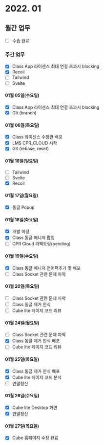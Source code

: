 # 2022. 01

## 월간 업무

- [ ] 수습 완료

### 주간 업무

- [x] Class App 라이센스 최대 연결 초과시 blocking
- [x] Recoil
- [ ] Tailwind
- [ ] Svelte

#### 01월 05일(수요일)

- [x] Class App 라이센스 최대 연결 초과시 blocking
- [x] Git (branch)

#### 01월 06일(목요일)

- [x] Class 라이센스 수정판 배포
- [x] LMS CPR_CLOUD 시작
- [x] Git (rebase, reset)

#### 01월 16일(일요일)

- [ ] Tailwind
- [ ] Svelte
- [x] Recoil

#### 01월 17일(월요일)

- [x] 동글 Popup

#### 01월 18일(화요일)

- [x] 개발 미팅
- [x] Class 동글 매니저 팝업
- [ ] CPR Cloud 리팩토링(pending)

#### 01월 19일(수요일)

- [x] Class 동글 매니저 언어팩추가 및 배포
- [ ] Class Socket 관련 문제 파악

#### 01월 20일(목요일)

- [ ] Class Socket 관련 문제 파악
- [ ] Class 동글 제거 인식
- [ ] Cube lite 페이지 코드 리뷰

#### 01월 24일(월요일)

- [ ] Class Socket 관련 문제 파악
- [x] Class 동글 제거 인식 배포
- [ ] Cube lite 페이지 코드 리뷰

#### 01월 25일(화요일)

- [x] Class 동글 제거 인식 배포
- [x] Cube lite 페이지 코드 분석
- [ ] 연말정산

#### 01월 26일(수요일)

- [x] Cube lite Desktop 화면
- [x] 연말정산

#### 01월 27일(목요일)

- [x] Cube 홈페이지 수정 완료
